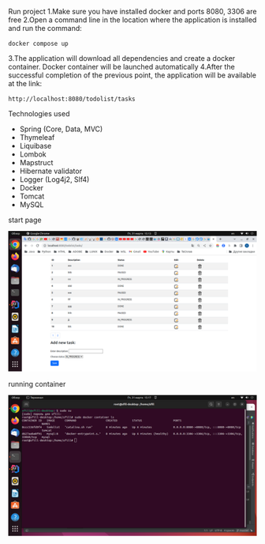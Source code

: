 
Run project
1.Make sure you have installed docker and ports 8080, 3306 are free
2.Open a command line in the location where the application is installed and run the command:
```
docker compose up
```
3.The application will download all dependencies and create a docker container. Docker container will be launched automatically
4.After the successful completion of the previous point, the application will be available at the link:
```
http://localhost:8080/todolist/tasks
```


Technologies used
- Spring (Core, Data, MVC)
- Thymeleaf
- Liquibase
- Lombok
- Mapstruct
- Hibernate validator
- Logger (Log4j2, Slf4)
- Docker
- Tomcat
- MySQL

start page

![Image alt](https://github.com/sfill70/todolist/blob/master/src/main/webapp/img/run_start_tl.png)

running container

![Image alt](https://github.com/sfill70/todolist/blob/master/src/main/webapp/img/run_conainer_tl.png)


